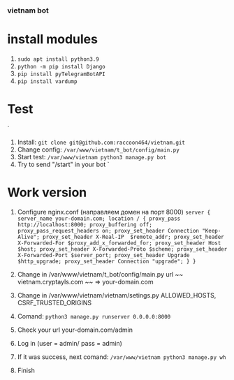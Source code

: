 ### vietnam bot
# install modules

  1. `sudo apt install python3.9`
  2. `python -m pip install Django`
  3. `pip install pyTelegramBotAPI`
  4. `pip install vardump`



# Test
` 
  1. Install: `git clone git@github.com:raccoon464/vietnam.git`
  2. Change config: `/var/www/vietnam/t_bot/config/main.py`
  3. Start test: `/var/www/vietnam python3 manage.py bot`
  4. Try to send "/start" in your bot
`
   
# Work version
1. Сonfigure nginx.conf (направляем домен на порт 8000)
`server {
        server_name your-domain.com;
        location /
        {
               proxy_pass http://localhost:8000;
               proxy_buffering off;
               proxy_pass_request_headers on;
               proxy_set_header Connection "Keep-Alive";
               proxy_set_header X-Real-IP  $remote_addr;
               proxy_set_header X-Forwarded-For $proxy_add_x_forwarded_for;
               proxy_set_header Host $host;
               proxy_set_header X-Forwarded-Proto $scheme;
               proxy_set_header X-Forwarded-Port $server_port;
               proxy_set_header Upgrade $http_upgrade;
               proxy_set_header Connection "upgrade";
    }
}`

2. Change in  /var/www/vietnam/t_bot/config/main.py url ~~ vietnam.cryptayls.com ~~ => your-domain.com
3. Change in /var/www/vietnam/vietnam/setings.py ALLOWED_HOSTS, CSRF_TRUSTED_ORIGINS
4. Comand: `python3 manage.py runserver 0.0.0.0:8000`
5. Сheck your url your-domain.com/admin
6. Log in (user = admin/ pass = admin)
7. If it was success, next comand: `/var/www/vietnam python3 manage.py wh`
8. Finish
